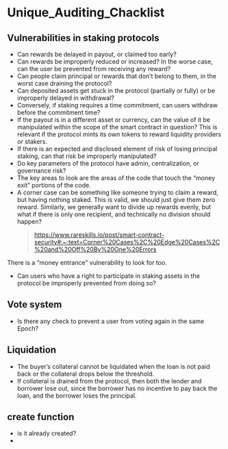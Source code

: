 # Unique_Auditing_Chacklist

## Vulnerabilities in staking protocols
- Can rewards be delayed in payout, or claimed too early?
- Can rewards be improperly reduced or increased? In the worse case, can the user be prevented from receiving any reward?
- Can people claim principal or rewards that don’t belong to them, in the worst case draining the protocol?
- Can deposited assets get stuck in the protocol (partially or fully) or be improperly delayed in withdrawal?
- Conversely, if staking requires a time commitment, can users withdraw before the commitment time?
- If the payout is in a different asset or currency, can the value of it be manipulated within the scope of the smart contract in question? This is relevant if the protocol mints its own tokens to reward liquidity providers or stakers.
- If there is an expected and disclosed element of risk of losing principal staking, can that risk be improperly manipulated?
- Do key parameters of the protocol have admin, centralization, or governance risk?
- The key areas to look are the areas of the code that touch the “money exit” portions of the code.
- A corner case can be something like someone trying to claim a reward, but having nothing staked. This is valid, we should just give them zero reward. Similarly, we generally want to divide up rewards evenly, but what if there is only one recipient, and technically no division should happen?
  > https://www.rareskills.io/post/smart-contract-security#:~:text=Corner%20Cases%2C%20Edge%20Cases%2C%20and%20Off%20By%20One%20Errors

There is a “money entrance” vulnerability to look for too.

- Can users who have a right to participate in staking assets in the protocol be improperly prevented from doing so?

## Vote system
- Is there any check to prevent a user from voting again in the same Epoch?

## Liquidation 
- The buyer’s collateral cannot be liquidated when the loan is not paid back or the collateral drops below the threshold.
- If collateral is drained from the protocol, then both the lender and borrower lose out, since the borrower has no incentive to pay back the loan, and the borrower loses the principal.

## create function
- is it already created?
- 
